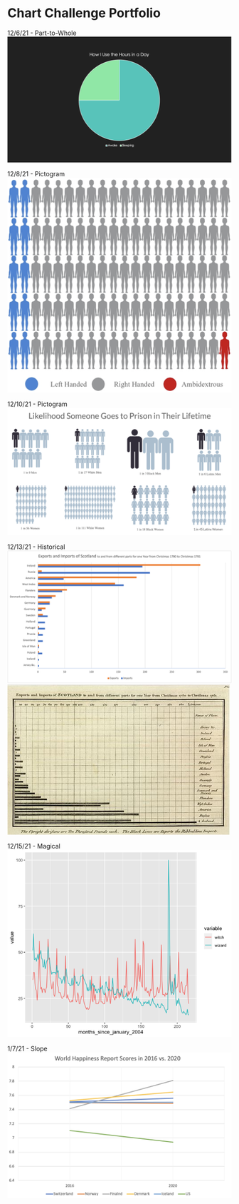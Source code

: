 # Chart Challenge Portfolio

12/6/21 - Part-to-Whole  
![...](Part-to-Whole.png "Hours of Sleep per Day")

12/8/21 - Pictogram  
![...](Pictogram.png "Handedness")

12/10/21 - Pictogram  
![...](Pictogram2.png "Likelihood Someone Goes to Prison in Their Lifetime")

12/13/21 - Historical  
![...](Historical.png "Imports and Exports of Scotland by me")
![...](Original-Historical.png "Imports and Exports of Scotland")

12/15/21 - Magical  
![...](Magical.png "Google Analytics Data for the Word Usage of 'Witch' and 'Wizard'")

1/7/21 - Slope  
![...](Slope.png "Changes in World Happiness Report Scores recorded on Wikipedia from 2016 to 2020")

